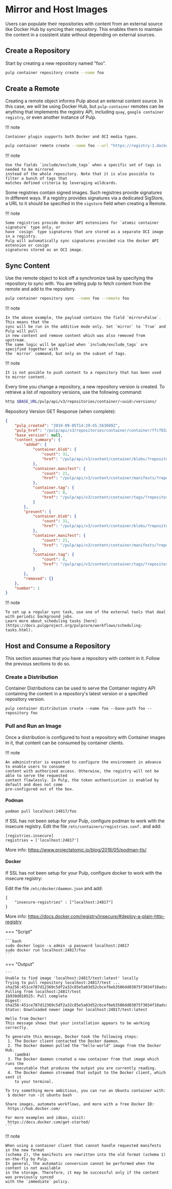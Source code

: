 # Mirror and Host Images

Users can populate their repositories with content from an external source like Docker Hub by syncing
their repository. This enables them to maintain the content in a cosistent state without depending
on external sources.

## Create a Repository

Start by creating a new repository named "foo".

```bash
pulp container repository create --name foo
```

## Create a Remote

Creating a remote object informs Pulp about an external content source. In this case, we will be
using Docker Hub, but `pulp-container` remotes can be anything that implements the registry API,
including `quay`, `google container registry`, or even another instance of Pulp.

!!! note

    Container plugin supports both Docker and OCI media types.

```bash
pulp container remote create --name foo --url "https://registry-1.docker.io" --upstream_name=pulp/test-fixture-1
```

!!! note

    Use the fields `include/exclude_tags` when a specific set of tags is needed to be mirrored
    instead of the whole repository. Note that it is also possible to filter a bunch of tags that
    matches defined criteria by leveraging wildcards.


Some registries contain signed images. Such registries provide signatures in different ways.
If a registry provides signatures via a dedicated SigStore, a URL to it should be specified in
the `sigstore` field when creating a Remote.

!!! note

    Some registries provide docker API extensions for `atomic container signature` type only, or
    have `cosign` type signatures that are stored as a separate OCI image in a registry.
    Pulp will automatically sync signatures provided via the docker API extension or cosign
    signatures stored as an OCI image.


## Sync Content

Use the remote object to kick off a synchronize task by specifying the repository to
sync with. You are telling pulp to fetch content from the remote and add to the repository.

```bash
pulp container repository sync --name foo --remote foo
```

!!! note

    In the above example, the payload contains the field `mirror=False`. This means that the
    sync will be run in the additive mode only. Set `mirror` to `True` and Pulp will pull
    in new content and remove content which was also removed from upstream.
    The same logic will be applied when `include/exclude_tags` are specified together with
    the `mirror` command, but only on the subset of tags.


!!! note

    It is not posible to push content to a repository that has been used to mirror content.

Every time you change a repository, a new repository version is created. To retrieve a list of repository
versions, use the following command:

```bash
http $BASE_URL/pulp/api/v3/repositories/container/<uuid>/versions/
```

Repository Version GET Response (when complete):

```json
{
    "pulp_created": "2019-09-05T14:29:45.563089Z",
    "pulp_href": "/pulp/api/v3/repositories/container/container/ffcf03266-f0e4-4497-8434-0fe9d94c8053/versions/1/",
    "base_version": null,
    "content_summary": {
        "added": {
            "container.blob": {
                "count": 31,
                "href": "/pulp/api/v3/content/container/blobs/?repository_version_added=/pulp/api/v3/repositories/container/container/fcf03266-f0e4-4497-8434-0fe9d94c8053/versions/1/"
            },
            "container.manifest": {
                "count": 21,
                "href": "/pulp/api/v3/content/container/manifests/?repository_version_added=/pulp/api/v3/repositories/container/container/fcf03266-f0e4-4497-8434-0fe9d94c8053/versions/1/"
            },
            "container.tag": {
                "count": 8,
                "href": "/pulp/api/v3/content/container/tags/?repository_version_added=/pulp/api/v3/repositories/container/container/fcf03266-f0e4-4497-8434-0fe9d94c8053/versions/1/"
            }
        },
        "present": {
            "container.blob": {
                "count": 31,
                "href": "/pulp/api/v3/content/container/blobs/?repository_version=/pulp/api/v3/repositories/container/container/fcf03266-f0e4-4497-8434-0fe9d94c8053/versions/1/"
            },
            "container.manifest": {
                "count": 21,
                "href": "/pulp/api/v3/content/container/manifests/?repository_version=/pulp/api/v3/repositories/container/container/fcf03266-f0e4-4497-8434-0fe9d94c8053/versions/1/"
            },
            "container.tag": {
                "count": 8,
                "href": "/pulp/api/v3/content/container/tags/?repository_version=/pulp/api/v3/repositories/container/container/fcf03266-f0e4-4497-8434-0fe9d94c8053/versions/1/"
            }
        },
        "removed": {}
    },
    "number": 1
}
```

!!! note

    To set up a regular sync task, use one of the external tools that deal with periodic background jobs.
    Learn more about scheduling tasks [here](https://docs.pulpproject.org/pulpcore/workflows/scheduling-tasks.html).

## Host and Consume a Repository

This section assumes that you have a repository with content in it. Follow the previous sections to
do so.

### Create a Distribution

Container Distributions can be used to serve the Container registry API
containing the content in a repository's latest version or a specified
repository version.

```
pulp container distribution create --name foo --base-path foo --repository foo
```

### Pull and Run an Image

Once a distribution is configured to host a repository with Container
images in it, that content can be consumed by container clients.

!!! note

    An administrator is expected to configure the environment in advance to enable users to consume
    content with authorized access. Otherwise, the registry will not be able to serve the requested
    content flawlessly. In Pulp, the token authentication is enabled by default and does not come
    pre-configured out of the box.


#### Podman

```
podman pull localhost:24817/foo
```

If SSL has not been setup for your Pulp, configure podman to work with the insecure registry.
Edit the file `/etc/containers/registries.conf.` and add:

```
[registries.insecure]
registries = ['localhost:24817']
```

More info:
<https://www.projectatomic.io/blog/2018/05/podman-tls/>

#### Docker

If SSL has not been setup for your Pulp, configure docker to work with the insecure registry:

Edit the file `/etc/docker/daemon.json` and add:

```
{
    "insecure-registries" : ["localhost:24817"]
}
```

More info:
<https://docs.docker.com/registry/insecure/#deploy-a-plain-http-registry>

=== "Script"

    ```bash
    sudo docker login -u admin -p password localhost:24817
    sudo docker run localhost:24817/foo
    ```

=== "Output"

    ```
    Unable to find image 'localhost:24817/test:latest' locally
    Trying to pull repository localhost:24817/test ...
    sha256:451ce787d12369c5df2a32c85e5a03d52cbcef6eb3586dd03075f3034f10adcd: Pulling from localhost:24817/test
    1b930d010525: Pull complete
    Digest: sha256:451ce787d12369c5df2a32c85e5a03d52cbcef6eb3586dd03075f3034f10adcd
    Status: Downloaded newer image for localhost:24817/test:latest

    Hello from Docker!
    This message shows that your installation appears to be working correctly.

    To generate this message, Docker took the following steps:
     1. The Docker client contacted the Docker daemon.
     2. The Docker daemon pulled the "hello-world" image from the Docker Hub.
        (amd64)
     3. The Docker daemon created a new container from that image which runs the
        executable that produces the output you are currently reading.
     4. The Docker daemon streamed that output to the Docker client, which sent it
        to your terminal.

    To try something more ambitious, you can run an Ubuntu container with:
     $ docker run -it ubuntu bash

    Share images, automate workflows, and more with a free Docker ID:
     https://hub.docker.com/

    For more examples and ideas, visit:
     https://docs.docker.com/get-started/
    ```

!!! note

    When using a container client that cannot handle requested manifests in the new format
    (schema 2), the manifests are rewritten into the old format (schema 1) on-the-fly by Pulp.
    In general, the automatic conversion cannot be performed when the content is not available
    in the storage. Therefore, it may be successful only if the content was previously synced
    with the `immediate` policy.
